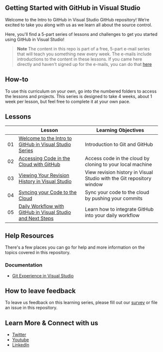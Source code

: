 ## Getting Started with GitHub in Visual Studio 
Welcome to the Intro to GitHub in Visual Studio GitHub repository! We’re excited to take you along with us as we learn all about the source control.

Here, you'll find a 5-part series of lessons and challenges to get you started using GitHub in Visual Studio! 

> **Note**
> The content in this repo is part of a free, 5-part e-mail series that will teach you something new every week. The e-mails include introductions to the content in these lessons. If you came here directly and haven't signed up for the e-mails, you can do that [here](https://aka.ms/vsgitlearn-1-signup-repo)  

## How-to 
To use this curriculum on your own, go into the numbered folders to access the lessons and projects. This series is designed to take 4 weeks, about 1 week per lesson, but feel free to complete it at your own pace.  

## Lessons 
|     |                       Lesson                             | Learning Objectives                                                                                                                 |   
| :-: | ------------------------------------------------------ | ----------------------------------------------------------------------------------------------------------------------------------- | 
| 01  |                     [Welcome to the Intro to GitHub in Visual Studio Series](/1-welcome)                              | Introduction to Git and GitHub                           |
| 02  |                     [Accessing Code in the Cloud with GitHub](/2-github)                                              | Access code in the cloud by cloning to your local machine                                | 
| 03  |                     [Viewing Your Revision History in Visual Studio](/3-revision-history)                             | View revision history in Visual Studio with the Git repository window                                   | 
| 04  |                     [Syncing your Code to the Cloud](/4-sync-to-cloud)                                                | Sync your code to the cloud by pushing your commits                             |  
| 05  |                     [Daily Workflow with GitHub in Visual Studio and Next Steps](/5-daily-workflow)                   | Learn how to integrate GitHub into your daily workflow   |   

## Help Resources 
There's a few places you can go for help and more information on the topics covered in this repository.

### Documentation
* [Git Experience in Visual Studio](https://aka.ms/vsgitlearn-1-git-experience)

## How to leave feedback 
To leave us feedback on this learning series, please fill out our [survey](https://aka.ms/vsgitlearn-1-survey) or file an issue in this repository.

## Learn More & Connect with us 
* [Twitter](https://twitter.com/VisualStudio?wt.mc_id=visualstudio_gitlearningseriesrepo_webpage_cnl)
* [Youtube](https://www.youtube.com/visualstudio?wt.mc_id=visualstudio_gitlearningseriesrepo_webpage_cnl)
* [LinkedIn](https://www.linkedin.com/showcase/microsoft-visual-studio/?wt.mc_id=visualstudio_gitlearningseriesrepo_webpage_cnl)
